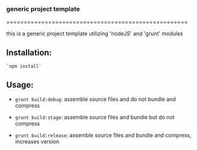 ### generic project template
====================================================

this is a generic project template utilizing 'nodeJS' and 'grunt' modules




## Installation:


	`npm install`




## Usage:


- `grunt build:debug`:
    assemble source files and do not bundle and compress


- `grunt build:stage`:
    assemble source files and bundle but do not compress


- `grunt build:release`:
    assemble source files and bundle and compress, increases version

